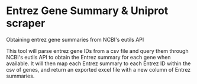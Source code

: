 # Entrez Gene Summary & Uniprot scraper
Obtaining entrez gene summaries from NCBI's eutils API

This tool will parse entrez gene IDs from a csv file and query them through NCBI's eutils API to obtain the Entrez summary for each gene when available.
It will then map each Entrez summary to each Entrez ID within the csv of genes, and return an exported excel file with a new column of Entrez summaries.
